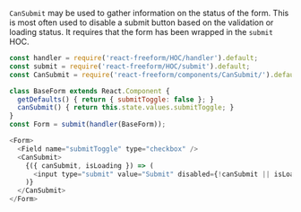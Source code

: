 
`CanSubmit` may be used to gather information on the status of the form. This is most
often used to disable a submit button based on the validation or loading status. It
requires that the form has been wrapped in the `submit` HOC.

```js
const handler = require('react-freeform/HOC/handler').default;
const submit = require('react-freeform/HOC/submit').default;
const CanSubmit = require('react-freeform/components/CanSubmit/').default;

class BaseForm extends React.Component {
  getDefaults() { return { submitToggle: false }; }
  canSubmit() { return this.state.values.submitToggle; }
}
const Form = submit(handler(BaseForm));

<Form>
  <Field name="submitToggle" type="checkbox" />
  <CanSubmit>
    {({ canSubmit, isLoading }) => (
      <input type="submit" value="Submit" disabled={!canSubmit || isLoading} />
    )}
  </CanSubmit>
</Form>
```
